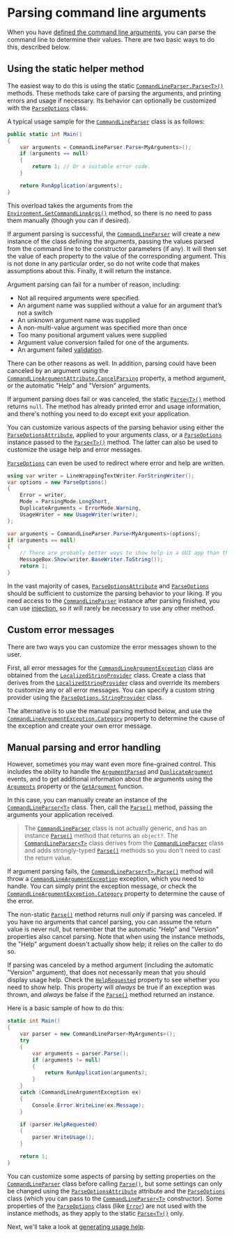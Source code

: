 # Parsing command line arguments

When you have [defined the command line arguments](DefiningArguments.md), you can parse the command
line to determine their values. There are two basic ways to do this, described below.

## Using the static helper method

The easiest way to do this is using the static [`CommandLineParser.Parse<T>()`][] methods. These methods
take care of parsing the arguments, and printing errors and usage if necessary. Its behavior
can optionally be customized with the [`ParseOptions`][] class.

A typical usage sample for the [`CommandLineParser`][] class is as follows:

```csharp
public static int Main()
{
    var arguments = CommandLineParser.Parse<MyArguments>();
    if (arguments == null)
    {
        return 1; // Or a suitable error code.
    }

    return RunApplication(arguments);
}
```

This overload takes the arguments from the [`Environment.GetCommandLineArgs()`][] method, so there is
no need to pass them manually (though you can if desired).

If argument parsing is successful, the [`CommandLineParser`][] will create a new instance of the class
defining the arguments, passing the values parsed from the command line to the constructor
parameters (if any). It will then set the value of each property to the value of the corresponding
argument. This is not done in any particular order, so do not write code that makes assumptions
about this. Finally, it will return the instance.

Argument parsing can fail for a number of reason, including:

- Not all required arguments were specified.
- An argument name was supplied without a value for an argument that’s not a switch
- An unknown argument name was supplied
- A non-multi-value argument was specified more than once
- Too many positional argument values were supplied
- Argument value conversion failed for one of the arguments.
- An argument failed [validation](Validation.md).

There can be other reasons as well. In addition, parsing could have been canceled by an argument
using the [`CommandLineArgumentAttribute.CancelParsing`][] property, a method argument, or the automatic
"Help" and "Version" arguments.

If argument parsing does fail or was canceled, the static [`Parse<T>()`][Parse<T>()_1] method returns `null`. The
method has already printed error and usage information, and there's nothing you need to do except
exit your application.

You can customize various aspects of the parsing behavior using either the [`ParseOptionsAttribute`][],
applied to your arguments class, or a [`ParseOptions`][] instance passed to the [`Parse<T>()`][Parse<T>()_1] method. The
latter can also be used to customize the usage help and error messages.

[`ParseOptions`][] can even be used to redirect where error and help are written.

```csharp
using var writer = LineWrappingTextWriter.ForStringWriter();
var options = new ParseOptions()
{
    Error = writer,
    Mode = ParsingMode.LongShort,
    DuplicateArguments = ErrorMode.Warning,
    UsageWriter = new UsageWriter(writer);
};

var arguments = CommandLineParser.Parse<MyArguments>(options);
if (arguments == null)
{
    // There are probably better ways to show help in a GUI app than this.
    MessageBox.Show(writer.BaseWriter.ToString());
    return 1;
}
```

In the vast majority of cases, [`ParseOptionsAttribute`][] and [`ParseOptions`][] should be sufficient to
customize the parsing behavior to your liking. If you need access to the [`CommandLineParser`][] instance
after parsing finished, you can use [injection](DefiningArguments.md#commandlineparser-injection),
so it will rarely be necessary to use any other method.

## Custom error messages

There are two ways you can customize the error messages shown to the user.

First, all error messages for the [`CommandLineArgumentException`][] class are obtained from the
[`LocalizedStringProvider`][] class. Create a class that derives from the [`LocalizedStringProvider`][]
class and override its members to customize any or all error messages. You can specify a custom
string provider using the [`ParseOptions.StringProvider`][] class.

The alternative is to use the manual parsing method below, and use the
[`CommandLineArgumentException.Category`][] property to determine the cause of the exception and create
your own error message.

## Manual parsing and error handling

However, sometimes you may want even more fine-grained control. This includes the ability to handle
the [`ArgumentParsed`][] and [`DuplicateArgument`][DuplicateArgument_0] events, and to get additional information about the
arguments using the [`Arguments`][Arguments_0] property or the [`GetArgument`][] function.

In this case, you can manually create an instance of the [`CommandLineParser<T>`][] class. Then, call
the [`Parse()`][Parse()_5] method, passing the arguments your application received.

> The [`CommandLineParser`][] class is not actually generic, and has an instance [`Parse()`][Parse()_6] method that
> returns an `object?`. The [`CommandLineParser<T>`][] class derives from the [`CommandLineParser`][] class
> and adds strongly-typed [`Parse()`][Parse()_5] methods so you don't need to cast the return value.

If argument parsing fails, the [`CommandLineParser<T>.Parse()`][] method will throw a
[`CommandLineArgumentException`][] exception, which you need to handle. You can simply print the
exception message, or check the [`CommandLineArgumentException.Category`][] property to determine the
cause of the error.

The non-static [`Parse()`][Parse()_5] method returns null _only_ if parsing was canceled. If you have no arguments
that cancel parsing, you can assume the return value is never null, but remember that the automatic
"Help" and "Version" properties also cancel parsing. Note that when using the instance methods, the
"Help" argument doesn't actually show help; it relies on the caller to do so.

If parsing was canceled by a method argument (including the automatic "Version" argument), that does
not necessarily mean that you should display usage help. Check the [`HelpRequested`][] property to see
whether you need to show help. This property will _always_ be true if an exception was thrown,
and _always_ be false if the [`Parse()`][Parse()_5] method returned an instance.

Here is a basic sample of how to do this:

```csharp
static int Main()
{
    var parser = new CommandLineParser<MyArguments>();
    try
    {
        var arguments = parser.Parse();
        if (arguments != null)
        {
            return RunApplication(arguments);
        }
    }
    catch (CommandLineArgumentException ex)
    {
        Console.Error.WriteLine(ex.Message);
    }

    if (parser.HelpRequested)
    {
        parser.WriteUsage();
    }

    return 1;
}
```

You can customize some aspects of parsing by setting properties on the [`CommandLineParser`][] class
before calling [`Parse()`][Parse()_6], but some settings can only be changed using the [`ParseOptionsAttribute`][]
attribute and the [`ParseOptions`][] class (which you can pass to the [`CommandLineParser<T>`][]
constructor). Some properties of the [`ParseOptions`][] class (like [`Error`][]) are not used with the
instance methods, as they apply to the static [`Parse<T>()`][Parse<T>()_1] only.

Next, we'll take a look at [generating usage help](UsageHelp.md).

[`ArgumentParsed`]: https://www.ookii.org/docs/commandline-3.0-preview/html/E_Ookii_CommandLine_CommandLineParser_ArgumentParsed.htm
[`CommandLineArgumentAttribute.CancelParsing`]: https://www.ookii.org/docs/commandline-3.0-preview/html/P_Ookii_CommandLine_CommandLineArgumentAttribute_CancelParsing.htm
[`CommandLineArgumentException.Category`]: https://www.ookii.org/docs/commandline-3.0-preview/html/P_Ookii_CommandLine_CommandLineArgumentException_Category.htm
[`CommandLineArgumentException`]: https://www.ookii.org/docs/commandline-3.0-preview/html/T_Ookii_CommandLine_CommandLineArgumentException.htm
[`CommandLineParser.Parse<T>()`]: https://www.ookii.org/docs/commandline-3.0-preview/html/M_Ookii_CommandLine_CommandLineParser_Parse__1.htm
[`CommandLineParser`]: https://www.ookii.org/docs/commandline-3.0-preview/html/T_Ookii_CommandLine_CommandLineParser.htm
[`CommandLineParser<T>.Parse()`]: https://www.ookii.org/docs/commandline-3.0-preview/html/Overload_Ookii_CommandLine_CommandLineParser_1_Parse.htm
[`CommandLineParser<T>`]: https://www.ookii.org/docs/commandline-3.0-preview/html/T_Ookii_CommandLine_CommandLineParser_1.htm
[`Environment.GetCommandLineArgs()`]: https://learn.microsoft.com/dotnet/api/system.environment.getcommandlineargs
[`Error`]: https://www.ookii.org/docs/commandline-3.0-preview/html/P_Ookii_CommandLine_ParseOptions_Error.htm
[`GetArgument`]: https://www.ookii.org/docs/commandline-3.0-preview/html/M_Ookii_CommandLine_CommandLineParser_GetArgument.htm
[`HelpRequested`]: https://www.ookii.org/docs/commandline-3.0-preview/html/P_Ookii_CommandLine_CommandLineParser_HelpRequested.htm
[`LocalizedStringProvider`]: https://www.ookii.org/docs/commandline-3.0-preview/html/T_Ookii_CommandLine_LocalizedStringProvider.htm
[`ParseOptions.StringProvider`]: https://www.ookii.org/docs/commandline-3.0-preview/html/P_Ookii_CommandLine_ParseOptions_StringProvider.htm
[`ParseOptions`]: https://www.ookii.org/docs/commandline-3.0-preview/html/T_Ookii_CommandLine_ParseOptions.htm
[`ParseOptionsAttribute`]: https://www.ookii.org/docs/commandline-3.0-preview/html/T_Ookii_CommandLine_ParseOptionsAttribute.htm
[Arguments_0]: https://www.ookii.org/docs/commandline-3.0-preview/html/P_Ookii_CommandLine_CommandLineParser_Arguments.htm
[DuplicateArgument_0]: https://www.ookii.org/docs/commandline-3.0-preview/html/E_Ookii_CommandLine_CommandLineParser_DuplicateArgument.htm
[Parse()_5]: https://www.ookii.org/docs/commandline-3.0-preview/html/Overload_Ookii_CommandLine_CommandLineParser_1_Parse.htm
[Parse()_6]: https://www.ookii.org/docs/commandline-3.0-preview/html/Overload_Ookii_CommandLine_CommandLineParser_Parse.htm
[Parse<T>()_1]: https://www.ookii.org/docs/commandline-3.0-preview/html/M_Ookii_CommandLine_CommandLineParser_Parse__1.htm
